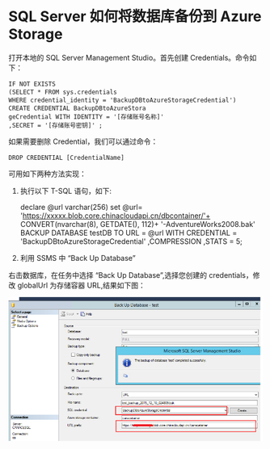 <properties
    pageTitle="SQL Server 如何将数据库备份到 Azure Storage"
    description="SQL Server 如何将数据库备份到 Azure Storage"
    service=""
    resource=""
    authors="Yu Tao"
    displayOrder=""
    selfHelpType=""
    supportTopicIds=""
    productPesIds=""
    resourceTags="SQL Server, Storage, Backup"
    cloudEnvironments="MoonCake" />
<tags
    ms.service="sql-server-aog"
    ms.date=""
    wacn.date="05/16/2017" />

# SQL Server 如何将数据库备份到 Azure Storage

打开本地的 SQL Server Management Studio。首先创建 Credentials。命令如下：

    IF NOT EXISTS
    (SELECT * FROM sys.credentials
    WHERE credential_identity = 'BackupDBtoAzureStorageCredential')
    CREATE CREDENTIAL BackupDBtoAzureStora
    geCredential WITH IDENTITY = '[存储账号名称]'
    ,SECRET = '[存储账号密钥]' ;

如果需要删除 Credential，我们可以通过命令：

    DROP CREDENTIAL [CredentialName]

可用如下两种方法实现：

1. 执行以下 T-SQL 语句，如下:

    declare @url varchar(256)
    set @url= 'https://xxxxx.blob.core.chinacloudapi.cn/dbcontainer/'+ CONVERT(nvarchar(8), GETDATE(), 112)+ '-AdventureWorks2008.bak'
    BACKUP DATABASE testDB
    TO URL = @url
        WITH CREDENTIAL = 'BackupDBtoAzureStorageCredential'
        ,COMPRESSION
        ,STATS = 5;

2. 利用 SSMS 中 “Back Up Database”

右击数据库，在任务中选择 “Back Up Database”,选择您创建的 credentials，修改 globalUrl 为存储容器 URL,结果如下图：

![backup](./media/aog-sql-server-howto-backup-database-in-storage/backup.png)